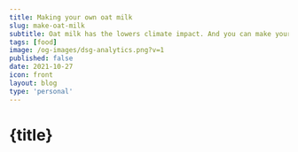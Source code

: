 ```yaml
---
title: Making your own oat milk
slug: make-oat-milk
subtitle: Oat milk has the lowers climate impact. And you can make your own for £2 a month
tags: [food]
image: /og-images/dsg-analytics.png?v=1
published: false
date: 2021-10-27
icon: front
layout: blog
type: 'personal'
---
```


# {title}
